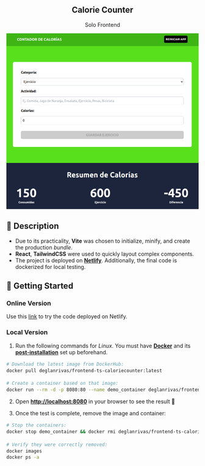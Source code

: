 <div align="center">
  <h2>Calorie Counter</h2>
  <p>
    Solo Frontend
  </p>
  <img src="portada.png"></img>
</div>

## 📜 Description

- Due to its practicality, **Vite** was chosen to initialize, minify, and create the production *bundle*.
- **React**, **TailwindCSS** were used to quickly layout complex components.
- The project is deployed on [**Netlify**](https://astounding-babka-031a90.netlify.app/). Additionally, the final code is dockerized for local testing.

## 🚀 Getting Started

### **Online Version**

Use this [link](https://astounding-babka-031a90.netlify.app/ "Test Demo") to try the code deployed on Netlify.


### **Local Version**
1. Run the following commands for *Linux*. You must have [**Docker**](https://docs.docker.com/engine/install/) and its [**post-installation**](https://docs.docker.com/engine/install/linux-postinstall/) set up beforehand.

```bash
# Download the latest image from DockerHub:
docker pull deglanrivas/frontend-ts-caloriecounter:latest

# Create a container based on that image:
docker run --rm -d -p 8080:80 --name demo_container deglanrivas/frontend-ts-caloriecounter:latest

```

2. Open [**http://localhost:8080**](http://localhost:8080/) in your browser to see the result 🚀

3. Once the test is complete, remove the image and container:
```bash
# Stop the containers:
docker stop demo_container && docker rmi deglanrivas/frontend-ts-caloriecounter:latest

# Verify they were correctly removed:
docker images
docker ps -a
```